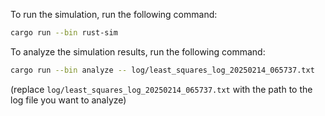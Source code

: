 To run the simulation, run the following command:
```bash
cargo run --bin rust-sim
```

To analyze the simulation results, run the following command:
```bash
cargo run --bin analyze -- log/least_squares_log_20250214_065737.txt
```
(replace `log/least_squares_log_20250214_065737.txt` with the path to the log file you want to analyze)